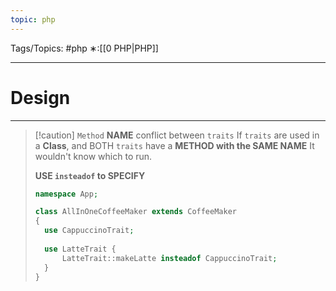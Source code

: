 ```yaml
---
topic: php
---
```



Tags/Topics: #php
∗:[[0 PHP|PHP]]

---
# Design

--- 
> [!caution] `Method` __NAME__ conflict between `traits`
> If `traits` are used in a __Class__, and BOTH `traits` have a __METHOD with the SAME NAME__
> It wouldn't know which to run.
> 
>__USE `insteadof` to SPECIFY__
> ```php
> namespace App;
> 
> class AllInOneCoffeeMaker extends CoffeeMaker
> {
> 	use CappuccinoTrait;
> 	
> 	use LatteTrait {
> 		LatteTrait::makeLatte insteadof CappuccinoTrait;
> 	}
> }
> ```
